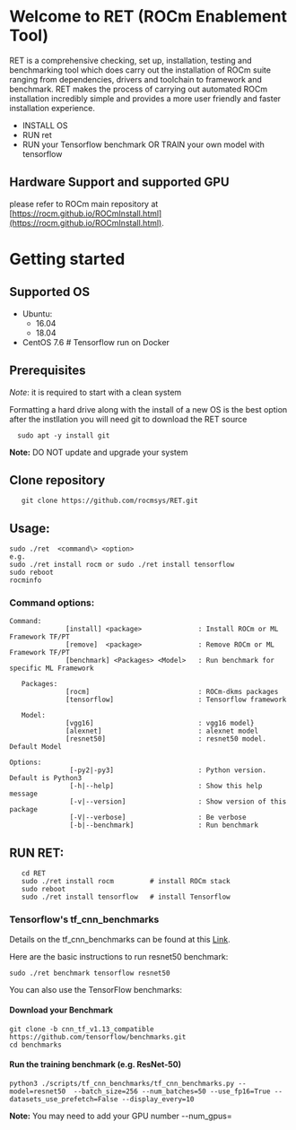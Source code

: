 # Welcome to RET (ROCm Enablement Tool)

RET is a comprehensive checking, set up, installation, testing and benchmarking tool which does carry out the installation of ROCm suite ranging from dependencies, drivers and toolchain to framework and benchmark. 
RET makes the process of carrying out automated ROCm installation incredibly simple and provides a more user friendly and faster installation experience. 

* INSTALL OS
* RUN ret
* RUN your Tensorflow benchmark OR TRAIN your own model with tensorflow

## Hardware Support and supported GPU
please refer to ROCm main repository
at [https://rocm.github.io/ROCmInstall.html](https://rocm.github.io/ROCmInstall.html).

# Getting started
## Supported OS
  - Ubuntu: 
      - 16.04
      - 18.04
  - CentOS 7.6   # Tensorflow run on Docker 
## Prerequisites
*Note*: it is required to start with a clean system

Formatting a hard drive along with the install of a new OS is the best option
after the instllation you will need git to download the RET source
```
  sudo apt -y install git
```

**Note:** DO NOT update and upgrade your system

## Clone repository
```
   git clone https://github.com/rocmsys/RET.git
```
## Usage: 
```
sudo ./ret  <command\> <option>
e.g.
sudo ./ret install rocm or sudo ./ret install tensorflow
sudo reboot
rocminfo
```
### Command options:
```
Command:
              [install] <package>              : Install ROCm or ML Framework TF/PT
              [remove]  <package>              : Remove ROCm or ML Framework TF/PT
              [benchmark] <Packages> <Model>   : Run benchmark for specific ML Framework

   Packages:
              [rocm]                           : ROCm-dkms packages
              [tensorflow]                     : Tensorflow framework

   Model:
              [vgg16]                          : vgg16 model}
              [alexnet]                        : alexnet model
              [resnet50]                       : resnet50 model. Default Model
 
Options:
               [-py2|-py3]                     : Python version. Default is Python3
               [-h|--help]                     : Show this help message
               [-v|--version]                  : Show version of this package
               [-V|--verbose]                  : Be verbose
               [-b|--benchmark]                : Run benchmark
```
## RUN RET:
```
   cd RET
   sudo ./ret install rocm         # install ROCm stack
   sudo reboot
   sudo ./ret install tensorflow   # install Tensorflow
```

### Tensorflow's tf_cnn_benchmarks
Details on the tf_cnn_benchmarks can be found at this [Link](https://github.com/tensorflow/benchmarks/blob/master/scripts/tf_cnn_benchmarks/README.md).  

Here are the basic instructions to run resnet50 benchmark:
```
sudo ./ret benchmark tensorflow resnet50
```
You can also use the TensorFlow benchmarks:
#### Download your Benchmark
```
git clone -b cnn_tf_v1.13_compatible https://github.com/tensorflow/benchmarks.git
cd benchmarks
```
#### Run the training benchmark (e.g. ResNet-50)
```
python3 ./scripts/tf_cnn_benchmarks/tf_cnn_benchmarks.py --model=resnet50  --batch_size=256 --num_batches=50 --use_fp16=True --datasets_use_prefetch=False --display_every=10
```

**Note:** You may need to add your GPU number --num_gpus=<your GPU number>
